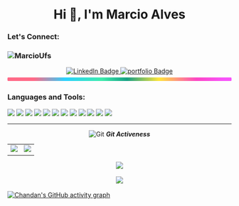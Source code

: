 

<h1 align="center">Hi 👋, I'm Marcio Alves</h1>


<h3 align="left">Let's Connect:</h3>
<h3 align="left"> <img src="https://komarev.com/ghpvc/?username=MarcioUfs&label=Profile%20views&color=0e75b6&style=flat" alt="MarcioUfs" /> </h3>

<div id="badges" align = "center">
  <a href="https://www.linkedin.com/in/marcio-alves-b0012098/">
    <img src="https://img.shields.io/badge/LinkedIn-blue?style=for-the-badge&logo=linkedin&logoColor=white" alt="LinkedIn Badge"/>
  </a>
 <!-- <a href="https://twitter.com/MarcioUfs">
    <img src="https://img.shields.io/badge/X-000000?style=for-the-badge&logo=x&logoColor=white" alt="Twitter Badge"/>
  </a> 
  <a href="https://nullhackers.hashnode.dev/">
    <img src="https://img.shields.io/badge/hashnode-orange?style=for-the-badge&logo=hashnode&logoColor=royalblue" alt="hashnode Badge"/>
  </a>
    <a href="https://auth.geeksforgeeks.org/user/MarcioUfs1/practice">
    <img src="https://img.shields.io/badge/GeeksforGeeks-0F2B3C?style=for-the-badge&logo=GeeksforGeeks" alt="gfg Badge"/>
  </a>
    <a href="https://www.hackerrank.com/MarcioUfs">
    <img src="https://img.shields.io/badge/-LeetCode-FFA116?style=for-the-badge&logo=LeetCode&logoColor=black" alt="gfg Badge"/>
  </a> -->
  <a href="https://marciosalves.com.br/">
    <img src="https://img.shields.io/badge/portfolio-B9B3A6?style=for-the-badge&logo=world" alt="portfolio Badge"/>
  </a>
  <!-- <a href="#">
    <img src="https://img.shields.io/badge/LeetCode-1A1A1A?style=for-the-badge&logo=LeetCode" alt="gfg Badge"/>
  </a> -->

</div>

<img src="https://github.com/ArshErgon/ArshErgon/blob/main/assets/header/lineBar.png" width="100%" height="8px"/>

<h3 align="left">Languages and Tools:</h3>

[![](https://img.shields.io/badge/C--A8B9CC?style=for-the-badge&logo=C)](#)
[![](https://img.shields.io/badge/C++--00599C?style=for-the-badge&logo=C)](#) 
[![](https://img.shields.io/badge/Python--3776AB?style=for-the-badge&logo=Python)](#) 
[![](https://img.shields.io/badge/html--E34F26?style=for-the-badge&logo=HTML5)](#) 
[![](https://img.shields.io/badge/CSS--1572B6?style=for-the-badge&logo=CSS3)](#) 
[![](https://img.shields.io/badge/JavaScript--F7DF1E?style=for-the-badge&logo=JavaScript)](#) 
[![](https://img.shields.io/badge/Bootstrap--7952B3?style=for-the-badge&logo=Bootstrap)](#) 
[![](https://img.shields.io/badge/React--61DAFB?style=for-the-badge&logo=React)](#) 
[![](https://img.shields.io/badge/git--F05032?style=for-the-badge&logo=git)](#) 
[![](https://img.shields.io/badge/Django--092E20?style=for-the-badge&logo=Django)](#) 
[![](https://img.shields.io/badge/MySQL--4479A1?style=for-the-badge&logo=MySQL)](#) 
[![](https://img.shields.io/badge/Linux--FCC624?style=for-the-badge&logo=Linux)](#)



<hr>
<p align="center">
<img src="https://media.giphy.com/media/W5eoZHPpUx9sapR0eu/giphy.gif" width="30px" alt="Git"/>&nbsp;<i><b>Git Activeness</b></i></p>
 
<!-- <p><img align="left" src="https://github-readme-stats.vercel.app/api/top-langs?username=MarcioUfs&show_icons=true&locale=en&layout=compact&theme=gruvbox&include_all_commits=true&count_private=true" alt="ovi" /></p>
<p>
<img align="right" src="https://github-readme-stats.vercel.app/api?username=MarcioUfs&show_icons=true&locale=en&theme=gruvbox&include_all_commits=true&count_private=true" alt="ovi" width="410" /></p> -->

<table cellpadding="0">
  <tr style="padding: 0">
    <!-- GitHub Stats Card -->  
    <td valign="top"><img height="200" src="https://github-readme-stats.vercel.app/api?username=MarcioUfs&show_icons=true&theme=radical#gh-dark-mode-only"/></td>
    <!-- GitHub Top Language Card -->
    <td valign="top"><img height="200" src="https://github-readme-stats.vercel.app/api/top-langs/?username=MarcioUfs&layout=compact&theme=radical&custom_title=Languages"/></td>
  </tr>
</table>

<p align="center">
  <img src="https://github-readme-streak-stats.herokuapp.com?user=MarcioUfs&&theme=dark&show_icons=true)](https://git.io/streak-stats" /> 

<p align="center">
  <img src="https://capsule-render.vercel.app/api?type=waving&color=gradient&height=150&width=100%&section=footer"/>
</p>

<!-- [![Chandan's github activity graph](https://github-readme-activity-graph.cyclic.app/graph?username=MarcioUfs&theme=merko)](https://github.com/MarcioUfs/github-readme-activity-graph) -->


[![Chandan's GitHub activity graph](https://github-readme-activity-graph.vercel.app/graph?username=MarcioUfs&theme=high-contrast)](https://github.com/ashutosh00710/github-readme-activity-graph)


<!-- [![MarcioUfs's GitHub | Languages Over Time](https://stats.quine.sh/MarcioUfs/languages-over-time?theme=dark)](https://quine.sh) -->







<!--## Olá!  👋
<img loading="lazy" src="https://cdn.jsdelivr.net/gh/devicons/devicon/icons/git/git-original.svg" width="40" height="40"/>
<img loading="lazy" src="https://cdn.jsdelivr.net/gh/devicons/devicon/icons/java/java-original.svg" width="40" height="40"/> <img loading="lazy" src="https://cdn.jsdelivr.net/gh/devicons/devicon/icons/linux/linux-original.svg" width="40" height="40"/>

<div>
<a href="https://www.youtube.com/seu-canal-youtube-aqui" target="_blank"><img loading="lazy" src="https://img.shields.io/badge/YouTube-FF0000?style=for-the-badge&logo=youtube&logoColor=white" target="_blank"></a>
<a href="https://instagram.com/seu-usuário-instagram-aqui" target="_blank"><img loading="lazy" src="https://img.shields.io/badge/-Instagram-%23E4405F?style=for-the-badge&logo=instagram&logoColor=white" target="_blank"></a>
<a href="https://www.twitch.tv/MarcioUfs" target="_blank"><img loading="lazy" src="https://img.shields.io/badge/Twitch-9146FF?style=for-the-badge&logo=twitch&logoColor=white" target="_blank"></a>
<a href = "mailto:contato@MarcioUfs"><img loading="lazy" src="https://img.shields.io/badge/Gmail-D14836?style=for-the-badge&logo=gmail&logoColor=white" target="_blank"></a>
<a href="https://www.linkedin.com/in/seu-usuário-linkedln-aqui" target="_blank"><img loading="lazy" src="https://img.shields.io/badge/-LinkedIn-%230077B5?style=for-the-badge&logo=linkedin&logoColor=white" target="_blank"></a>   
</div>

<div>
<a href="https://github.com/MarcioUfs">
<img loading="lazy" height="180em" src="https://github-readme-stats.vercel.app/api/top-langs/?username=MarcioUfs&layout=compact&langs_count=7&theme=dracula"/>
<img loading="lazy" height="180em" src="https://github-readme-stats.vercel.app/api?username=MarcioUfs&show_icons=true&theme=dracula&include_all_commits=true&count_private=true"/>
</div>
  
![Snake animation](https://github.com/MarcioUfs/MarcioUfs/blob/output/github-contribution-grid-snake.svg)
-->
<!--
**MarcioUfs/MarcioUfs** is a ✨ _special_ ✨ repository because its `README.md` (this file) appears on your GitHub profile.

Here are some ideas to get you started:

- 🔭 I’m currently working on ...
- 🌱 I’m currently learning ...
- 👯 I’m looking to collaborate on ...
- 🤔 I’m looking for help with ...
- 💬 Ask me about ...
- 📫 How to reach me: ...
- 😄 Pronouns: ...
- ⚡ Fun fact: ...
-->
